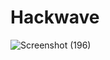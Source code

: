 # Hackwave
![Screenshot (196)](https://github.com/Yash-Lade/Hackwave/assets/150010042/fd4b4476-caf5-4113-bab2-7b1d236229ad)
